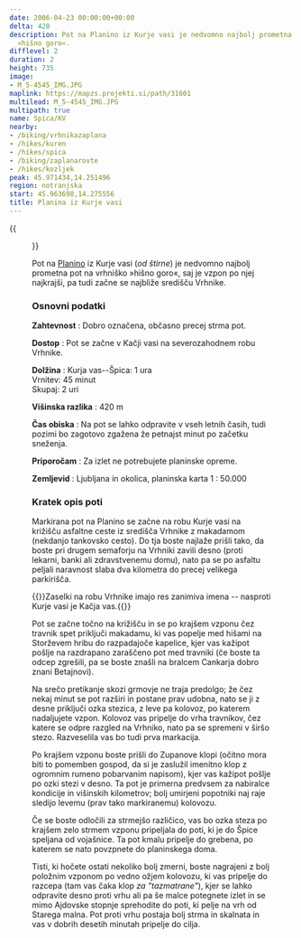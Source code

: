 ```yaml
---
date: 2006-04-23 00:00:00+00:00
delta: 420
description: Pot na Planino iz Kurje vasi je nedvomno najbolj prometna pot na vrhniško
  »hišno goro«.
difflevel: 2
duration: 2
height: 735
image:
- M_5-4545_IMG.JPG
maplink: https://mapzs.projekti.si/path/31601
multilead: M_5-4545_IMG.JPG
multipath: true
name: Spica/KV
nearby:
- /biking/vrhnikazaplana
- /hikes/kuren
- /hikes/spica
- /biking/zaplanarovte
- /hikes/kozljek
peak: 45.971434,14.251496
region: notranjska
start: 45.963698,14.275556
title: Planina iz Kurje vasi
---
```

{{<figure src="M_5-4545_IMG.JPG" caption="Zimski pogled na Vrhniko">}}

Pot na [Planino](../) iz Kurje vasi (*od štirne*) je nedvomno najbolj prometna pot na vrhniško »hišno goro«, saj je vzpon po njej najkrajši, pa tudi začne se najbliže središču Vrhnike.

### Osnovni podatki

**Zahtevnost**
:   Dobro označena, občasno precej strma pot.

**Dostop**
:   Pot se začne v Kačji vasi na severozahodnem robu Vrhnike.

**Dolžina**
:   Kurja vas--Špica: 1 ura\
    Vrnitev: 45 minut\
    Skupaj: 2 uri

**Višinska razlika**
:   420 m

**Čas obiska**
:   Na pot se lahko odpravite v vseh letnih časih, tudi pozimi bo zagotovo zgažena že petnajst minut po začetku sneženja.

**Priporočam**
:   Za izlet ne potrebujete planinske opreme.

**Zemljevid**
:   Ljubljana in okolica, planinska karta 1 : 50.000

### Kratek opis poti

Markirana pot na Planino se začne na robu Kurje vasi na križišču asfaltne ceste iz središča Vrhnike z makadamom (nekdanjo tankovsko cesto). Do tja boste najlaže prišli tako, da boste pri drugem semaforju na Vrhniki zavili desno (proti lekarni, banki ali zdravstvenemu domu), nato pa se po asfaltu peljali naravnost slaba dva kilometra do precej velikega parkirišča.

{{<note>}}Zaselki na robu Vrhnike imajo res zanimiva imena -- nasproti Kurje vasi je Kačja vas.{{</note>}}

Pot se začne točno na križišču in se po krajšem vzponu čez travnik spet priključi makadamu, ki vas popelje med hišami na Storževem hribu do razpadajoče kapelice, kjer vas kažipot pošlje na razdrapano zaraščeno pot med travniki (če boste ta odcep zgrešili, pa se boste znašli na bralcem Cankarja dobro znani Betajnovi).

Na srečo pretikanje skozi grmovje ne traja predolgo; že čez nekaj minut se pot razširi in postane prav udobna, nato se ji z desne priključi ozka stezica, z leve pa kolovoz, po katerem nadaljujete vzpon. Kolovoz vas pripelje do vrha travnikov, čez katere se odpre razgled na Vrhniko, nato pa se spremeni v širšo stezo. Razveselila vas bo tudi prva markacija.

Po krajšem vzponu boste prišli do Zupanove klopi (očitno mora biti to pomemben gospod, da si je zaslužil imenitno klop z ogromnim rumeno pobarvanim napisom), kjer vas kažipot pošlje po ozki stezi v desno. Ta pot je primerna predvsem za nabiralce kondicije in višinskih kilometrov; bolj umirjeni popotniki naj raje sledijo levemu (prav tako markiranemu) kolovozu.

Če se boste odločili za strmejšo različico, vas bo ozka steza po krajšem zelo strmem vzponu pripeljala do poti, ki je do Špice speljana od vojašnice. Ta pot kmalu pripelje do grebena, po katerem se nato povzpnete do planinskega doma.

Tisti, ki hočete ostati nekoliko bolj zmerni, boste nagrajeni z bolj položnim vzponom po vedno ožjem kolovozu, ki vas pripelje do razcepa (tam vas čaka klop *za \"tazmatrane\"*), kjer se lahko odpravite desno proti vrhu ali pa še malce potegnete izlet in se mimo Ajdovske stopnje sprehodite do poti, ki pelje na vrh od Starega malna. Pot proti vrhu postaja bolj strma in skalnata in vas v dobrih desetih minutah pripelje do cilja.
